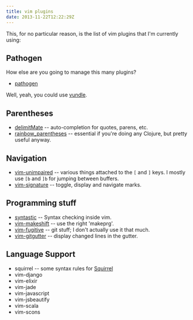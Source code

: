 ```yaml
---
title: vim plugins
date: 2013-11-22T12:22:29Z
---
```

This, for no particular reason, is the list of vim plugins that I'm currently using:

## Pathogen

How else are you going to manage this many plugins?

* [pathogen](https://github.com/tpope/vim-pathogen)

Well, yeah, you could use [vundle](https://github.com/gmarik/vundle).

## Parentheses

* [delimitMate](https://github.com/Raimondi/delimitMate) -- auto-completion for quotes, parens, etc.
* [rainbow_parentheses](https://github.com/kien/rainbow_parentheses.vim) -- essential if you're doing any Clojure, but pretty useful anyway.

## Navigation

* [vim-unimpaired](https://github.com/tpope/vim-unimpaired) -- various things attached to the `[` and `]` keys. I mostly use `[b` and `]b` for jumping between buffers.
* [vim-signature](https://github.com/kshenoy/vim-signature) -- toggle, display and navigate marks.

## Programming stuff

* [syntastic](https://github.com/scrooloose/syntastic) -- Syntax checking inside vim.
* [vim-makeshift](https://github.com/johnsyweb/vim-makeshift) -- use the right 'makeprg'.
* [vim-fugitive](https://github.com/tpope/vim-fugitive) -- git stuff; I don't actually use it that much.
* [vim-gitgutter](https://github.com/airblade/vim-gitgutter) -- display changed lines in the gutter.

## Language Support

* squirrel -- some syntax rules for [Squirrel](http://www.squirrel-lang.org/)
* vim-django
* vim-elixir
* vim-jade
* vim-javascript
* vim-jsbeautify
* vim-scala
* vim-scons
